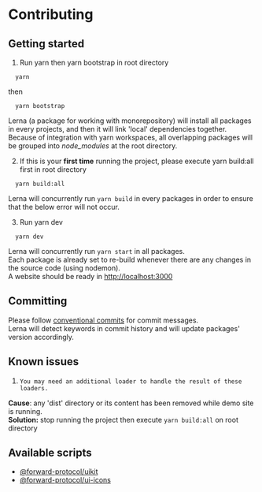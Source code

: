 # Contributing

## Getting started

1. Run yarn then yarn bootstrap in root directory

```shell
  yarn 
```

then

```shell
  yarn bootstrap 
```
Lerna (a package for working with monorepository) will install all packages in every projects, and then it will link 'local' dependencies together. \
Because of integration with yarn workspaces, all overlapping packages will be grouped into _node_modules_ at the root directory.

2. If this is your **first time** running the project, please execute yarn build:all first in root directory

```shell
  yarn build:all 
```
Lerna will concurrently run `yarn build` in every packages in order to ensure that the below error will not occur.

3. Run yarn dev

```shell
  yarn dev
```

Lerna will concurrently run `yarn start` in all packages. \
Each package is already set to re-build whenever there are any changes in the source code (using nodemon). \
A website should be ready in [http://localhost:3000](http://localhost:3000)

## Committing
Please follow [conventional commits](https://www.conventionalcommits.org/en/v1.0.0/) for commit messages. \
Lerna will detect keywords in commit history and will update packages' version accordingly.

## Known issues

1. `You may need an additional loader to handle the result of these loaders.`

**Cause**: any 'dist' directory or its content has been removed while demo site is running.\
**Solution:** stop running the project then execute  `yarn build:all` on root directory

## Available scripts

- [@forward-protocol/uikit](./packages/core/DEVELOPER.md)
- [@forward-protocol/ui-icons](./packages/icons/DEVELOPER.md)
